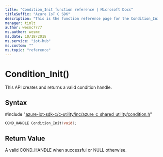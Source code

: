 ```yaml
---                             
title: "Condition_Init function reference | Microsoft Docs" 
titleSuffix: "Azure IoT C SDK"            
description: "This is the function reference page for the Condition_Init() function in the Azure IoT C SDK. This SDK is used with Azure IoT Hub and Azure IoT Hub Device Provisioning Service"            
manager: timlt                 
author: wesmc7777              
ms.author: wesmc               
ms.date: 10/18/2018                    
ms.service: "iot-hub"             
ms.custom: ""                
ms.topic: "reference"        
---                            
```


# Condition_Init()

This API creates and returns a valid condition handle.

## Syntax

\#include "[azure-iot-sdk-c/c-utility/inc/azure_c_shared_utility/condition.h](../condition-h.md)"  
```C
COND_HANDLE Condition_Init(void);
```

## Return Value
A valid COND_HANDLE when successful or NULL otherwise.

